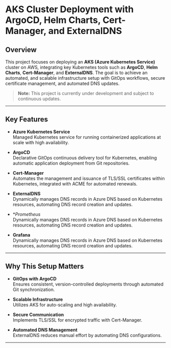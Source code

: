 # AKS Cluster Deployment with ArgoCD, Helm Charts, Cert-Manager, and ExternalDNS

## Overview

This project focuses on deploying an **AKS (Azure Kubernetes Service)** cluster on AWS, integrating key Kubernetes tools such as **ArgoCD**, **Helm Charts**, **Cert-Manager**, and **ExternalDNS**. The goal is to achieve an automated, and scalable infrastructure setup with GitOps workflows, secure certificate management, and automated DNS updates.

> **Note:** This project is currently under development and subject to continuous updates.

---

## Key Features

- **Azure Kubernetes Service**  
  Managed Kubernetes service for running containerized applications at scale with high availability.

- **ArgoCD**  
  Declarative GitOps continuous delivery tool for Kubernetes, enabling automatic application deployment from Git repositories.

- **Cert-Manager**  
  Automates the management and issuance of TLS/SSL certificates within Kubernetes, integrated with ACME for automated renewals.

- **ExternalDNS**  
  Dynamically manages DNS records in Azure DNS based on Kubernetes resources, automating DNS record creation and updates.

- \*_Prometheus_  
  Dynamically manages DNS records in Azure DNS based on Kubernetes resources, automating DNS record creation and updates.

- **Grafana**  
  Dynamically manages DNS records in Azure DNS based on Kubernetes resources, automating DNS record creation and updates.

---

## Why This Setup Matters

- **GitOps with ArgoCD**  
  Ensures consistent, version-controlled deployments through automated Git synchronization.

- **Scalable Infrastructure**  
  Utilizes AKS for auto-scaling and high availability.

- **Secure Communication**  
  Implements TLS/SSL for encrypted traffic with Cert-Manager.

- **Automated DNS Management**  
  ExternalDNS reduces manual effort by automating DNS configurations.

---
